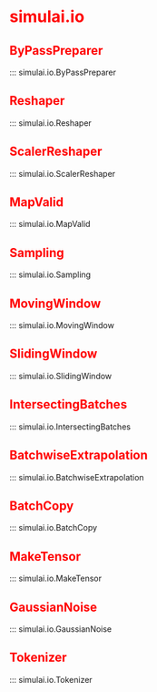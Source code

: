 <style>
red { color: red }
</style>

# <red>simulai.io</red>

## <red>ByPassPreparer</red>
::: simulai.io.ByPassPreparer
## <red>Reshaper</red>
::: simulai.io.Reshaper
## <red>ScalerReshaper</red>
::: simulai.io.ScalerReshaper
## <red>MapValid</red>
::: simulai.io.MapValid
## <red>Sampling </red>
::: simulai.io.Sampling
## <red>MovingWindow</red>
::: simulai.io.MovingWindow
## <red>SlidingWindow</red>
::: simulai.io.SlidingWindow
## <red>IntersectingBatches</red>
::: simulai.io.IntersectingBatches
## <red>BatchwiseExtrapolation</red>
::: simulai.io.BatchwiseExtrapolation
## <red>BatchCopy</red>
::: simulai.io.BatchCopy
## <red>MakeTensor</red>
::: simulai.io.MakeTensor
## <red>GaussianNoise</red>
::: simulai.io.GaussianNoise
## <red>Tokenizer</red>
::: simulai.io.Tokenizer
